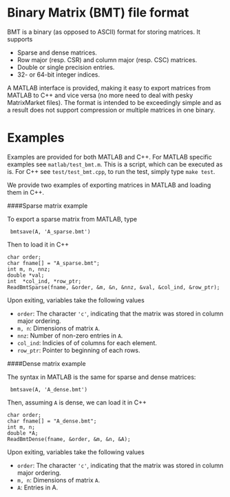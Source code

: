 Binary Matrix (BMT) file format
===============================

BMT is a binary (as opposed to ASCII) format for storing matrices. It supports

+ Sparse and dense matrices.
+ Row major (resp. CSR) and column major (resp. CSC) matrices.
+ Double or single precision entries.
+ 32- or 64-bit integer indices.

A MATLAB interface is provided, making it easy to export matrices from MATLAB to C++ and vice versa (no more need to deal with pesky MatrixMarket files). The format is intended to be exceedingly simple and as a result does not support compression or multiple matrices in one binary.

Examples
========
Examples are provided for both MATLAB and C++. For MATLAB specific examples see `matlab/test_bmt.m`. This is a script, which can be executed as is. For C++ see `test/test_bmt.cpp`, to run the test, simply type `make test`.

We provide two examples of exporting matrices in MATLAB and loading them in C++. 

####Sparse matrix example


To export a sparse matrix from MATLAB, type
```
 bmtsave(A, 'A_sparse.bmt')
```
Then to load it in C++

```
char order;
char fname[] = "A_sparse.bmt";
int m, n, nnz;
double *val;
int  *col_ind, *row_ptr;
ReadBmtSparse(fname, &order, &m, &n, &nnz, &val, &col_ind, &row_ptr);
```
Upon exiting, variables take the following values
+ `order`: The character `'c'`, indicating that the matrix was stored in column major ordering.
+ `m, n`: Dimensions of matrix `A`.
+ `nnz`: Number of non-zero entries in `A`.
+ `col_ind`: Indicies of of columns for each element.
+ `row_ptr`: Pointer to beginning of each rows.


####Dense matrix example

The syntax in MATLAB is the same for sparse and dense matrices:
```
 bmtsave(A, 'A_dense.bmt')
```
Then, assuming `A` is dense, we can load it in C++

```
char order;
char fname[] = "A_dense.bmt";
int m, n;
double *A;
ReadBmtDense(fname, &order, &m, &n, &A);
```
Upon exiting, variables take the following values
+ `order`: The character `'c'`, indicating that the matrix was stored in column major ordering.
+ `m, n`: Dimensions of matrix `A`.
+ `A`: Entries in A.

